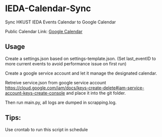# IEDA-Calendar-Sync
Sync HKUST IEDA Events Calendar to Google Calendar

Public Calendar Link:
[Google Calendar](https://calendar.google.com/calendar/embed?src=09015b24fe54102b57b84cc2434b6178f2eda08d0bc63ea94f06b768fcd7b7a6%40group.calendar.google.com&ctz=Asia%2FHong_Kong)

## Usage

Create a settings.json based on settings-template.json. (Set last_eventID to more current events to avoid performance issue on first run)

Create a google service account and let it manage the designated calendar.

Retreive service.json from google service account https://cloud.google.com/iam/docs/keys-create-delete#iam-service-account-keys-create-console and place it into the git folder.

Then run main.py, all logs are dumped in scrapping.log.

## Tips: 
Use crontab to run this script in schedule

